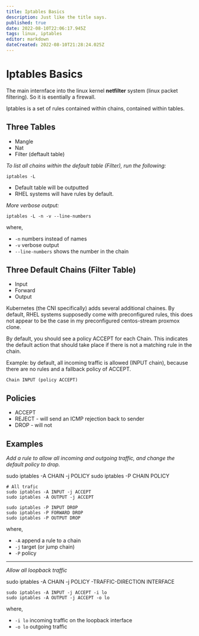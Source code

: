```yaml
---
title: Iptables Basics
description: Just like the title says. 
published: true
date: 2022-08-10T22:06:17.945Z
tags: linux, iptables
editor: markdown
dateCreated: 2022-08-10T21:28:24.025Z
---
```


# Iptables Basics	

The main internface into the linux kernel **netfilter** system (linux packet filtering). So it is esentially a firewall.

Iptables is a set of rules contained within chains, contained within tables. 

## Three Tables

- Mangle 
- Nat 
- Filter (deftault table)

*To list all chains within the default table (Filter), run the following:*

```
iptables -L
```
- Default table will be outputted
- RHEL systems will have rules by default. 

*More verbose output:*

```
iptables -L -n -v --line-numbers
```
where,
- `-n` numbers instead of names
- `-v` verbose output
- `--line-numbers` shows the number in the chain

## Three Default Chains (Filter Table)

- Input 
- Forward 
- Output 

Kubernetes (the CNI specifically) adds several additional chaines. By default, RHEL systems supposedly come with preconfigured rules, this does not appear to be the case in my preconfigured centos-stream proxmox clone. 

By default, you should see a policy ACCEPT for each Chain. This indicates the default action that should take place if there is not a matching rule in the chain.

Example: by default, all incoming traffic is allowed (INPUT chain), because there are no rules and a fallback policy of ACCEPT.

```
Chain INPUT (policy ACCEPT)
```

## Policies

- ACCEPT
- REJECT - will send an ICMP rejection back to sender
- DROP - will not

## Examples

*Add a rule to allow all incoming and outgoing traffic, and change the default policy to drop.*

sudo iptables -A CHAIN -j POLICY
sudo iptables -P CHAIN POLICY

```
# All trafic 
sudo iptables -A INPUT -j ACCEPT
sudo iptables -A OUTPUT -j ACCEPT

sudo iptables -P INPUT DROP
sudo iptables -P FORWARD DROP
sudo iptables -P OUTPUT DROP
```
where,
- `-A` append a rule to a chain
- `-j` target (or jump chain) 
- `-P` policy

---

*Allow all loopback traffic*

sudo iptables -A CHAIN -j POLICY -TRAFFIC-DIRECTION INTERFACE

```
sudo iptables -A INPUT -j ACCEPT -i lo 
sudo iptables -A OUTPUT -j ACCEPT -o lo 
```
where,
- `-i lo` incoming traffic on the loopback interface
- `-o lo` outgoing traffic
